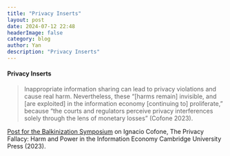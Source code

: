 ```yaml
---
title: "Privacy Inserts"
layout: post
date: 2024-07-12 22:48
headerImage: false
category: blog
author: Yan
description: "Privacy Inserts"
---
```


<div class="aside">
		<h4 class="title">
			<div class="h-entry">
				<p class="e-content">
					Privacy Inserts
				</p>
			</div>
        </h4>
</div>

> Inappropriate information sharing can lead to privacy violations and cause real harm. Nevertheless, these “[harms remain] invisible, and [are exploited] in the information economy [continuing to] proliferate,” because “the courts and regulators perceive privacy interferences solely through the lens of monetary losses” (Cofone 2023).

[Post for the Balkinization Symposium](https://balkin.blogspot.com/2024/12/privacy-inserts.html) on Ignacio Cofone, The Privacy Fallacy: Harm and Power in the Information Economy Cambridge University Press (2023). 
